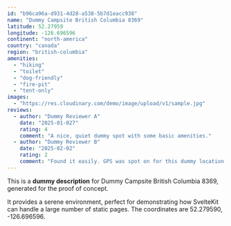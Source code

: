 ```yaml
---
id: "b96ca96a-d931-4d28-a538-5b7d1eacc938"
name: "Dummy Campsite British Columbia 8369"
latitude: 52.27959
longitude: -126.696596
continent: "north-america"
country: "canada"
region: "british-columbia"
amenities:
  - "hiking"
  - "toilet"
  - "dog-friendly"
  - "fire-pit"
  - "tent-only"
images:
  - "https://res.cloudinary.com/demo/image/upload/v1/sample.jpg"
reviews:
  - author: "Dummy Reviewer A"
    date: "2025-01-027"
    rating: 4
    comment: "A nice, quiet dummy spot with some basic amenities."
  - author: "Dummy Reviewer B"
    date: "2025-02-02"
    rating: 2
    comment: "Found it easily. GPS was spot on for this dummy location."
---
```


This is a **dummy description** for Dummy Campsite British Columbia 8369, generated for the proof of concept.

It provides a serene environment, perfect for demonstrating how SvelteKit can handle a large number of static pages. The coordinates are 52.279590, -126.696596.
